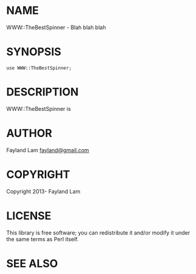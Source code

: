 # NAME

WWW::TheBestSpinner - Blah blah blah

# SYNOPSIS

    use WWW::TheBestSpinner;

# DESCRIPTION

WWW::TheBestSpinner is

# AUTHOR

Fayland Lam <fayland@gmail.com>

# COPYRIGHT

Copyright 2013- Fayland Lam

# LICENSE

This library is free software; you can redistribute it and/or modify
it under the same terms as Perl itself.

# SEE ALSO
